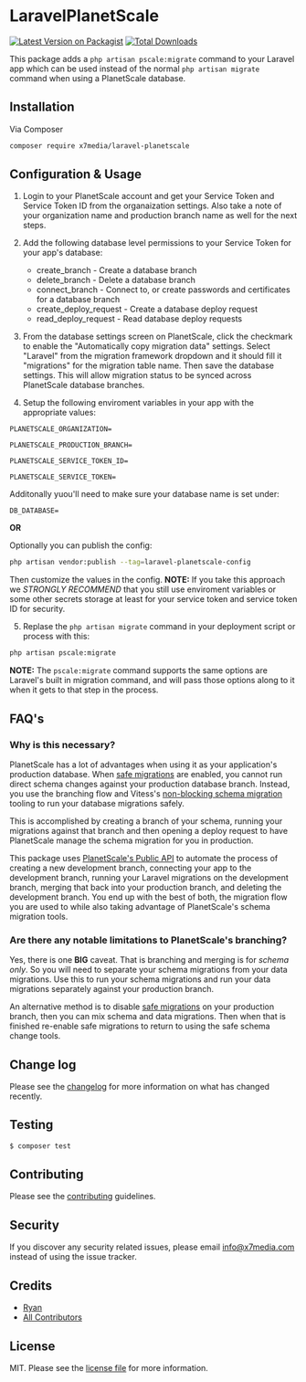 # LaravelPlanetScale

[![Latest Version on Packagist][ico-version]][link-packagist]
[![Total Downloads][ico-downloads]][link-downloads]

This package adds a `php artisan pscale:migrate` command to your Laravel app which can be used instead of the normal `php artisan migrate` command when using a PlanetScale database.

## Installation

Via Composer

``` bash
composer require x7media/laravel-planetscale
```

## Configuration & Usage

1. Login to your PlanetScale account and get your Service Token and Service Token ID from the organaization settings. Also take a note of your organization name and production branch name as well for the next steps.

2. Add the following database level permissions to your Service Token for your app's database:

	- create_branch - Create a database branch
	- delete_branch - Delete a database branch
	- connect_branch - Connect to, or create passwords and certificates for a database branch
	- create_deploy_request - Create a database deploy request
	- read_deploy_request - Read database deploy requests

3. From the database settings screen on PlanetScale, click the checkmark to enable the "Automatically copy migration data" settings. Select "Laravel" from the migration framework dropdown and it should fill it "migrations" for the migration table name. Then save the database settings. This will allow migration status to be synced across PlanetScale database branches.

4. Setup the following enviroment variables in your app with the appropriate values:

`PLANETSCALE_ORGANIZATION=`

`PLANETSCALE_PRODUCTION_BRANCH=`

`PLANETSCALE_SERVICE_TOKEN_ID=`

`PLANETSCALE_SERVICE_TOKEN=`

Additonally yuou'll need to make sure your database name is set under:

`DB_DATABASE=`

**OR**

Optionally you can publish the config:

``` bash
php artisan vendor:publish --tag=laravel-planetscale-config
```

Then customize the values in the config. **NOTE:** If you take this approach we *STRONGLY RECOMMEND* that you still use enviroment variables or some other secrets storage at least for your service token and service token ID for security.

5. Replase the `php artisan migrate` command in your deployment script or process with this:

``` bash
php artisan pscale:migrate
```

**NOTE:** The `pscale:migrate` command supports the same options are Laravel's built in migration command, and will pass those options along to it when it gets to that step in the process.

## FAQ's

### Why is this necessary?

PlanetScale has a lot of advantages when using it as your application's production database. When [safe migrations](https://planetscale.com/docs/concepts/safe-migrations) are enabled, you cannot run direct schema changes against your production database branch. Instead, you use the branching flow and Vitess's [non-blocking schema migration](https://planetscale.com/docs/concepts/nonblocking-schema-changes) tooling to run your database migrations safely.

This is accomplished by creating a branch of your schema, running your migrations against that branch and then opening a deploy request to have PlanetScale manage the schema migration for you in production.

This package uses [PlanetScale's Public API](https://api-docs.planetscale.com/) to automate the process of creating a new development branch, connecting your app to the development branch, running your Laravel migrations on the development branch, merging that back into your production branch, and deleting the development branch. You end up with the best of both, the migration flow you are used to while also taking advantage of PlanetScale's schema migration tools.

### Are there any notable limitations to PlanetScale's branching?

Yes, there is one **BIG** caveat. That is branching and merging is for *schema only*. So you will need to separate your schema migrations from your data migrations. Use this to run your schema migrations and run your data migrations separately against your production branch.

An alternative method is to disable [safe migrations](https://planetscale.com/docs/concepts/safe-migrations) on your production branch, then you can mix schema and data migrations. Then when that is finished re-enable safe migrations to return to using the safe schema change tools.

## Change log

Please see the [changelog](changelog.md) for more information on what has changed recently.

## Testing

``` bash
$ composer test
```

## Contributing

Please see the [contributing](contributing.md) guidelines.

## Security

If you discover any security related issues, please email info@x7media.com instead of using the issue tracker.

## Credits

- [Ryan](https://github.com/x7ryan)
- [All Contributors](../../contributors)

## License

MIT. Please see the [license file](license.md) for more information.

[ico-version]: https://img.shields.io/packagist/v/x7media/laravel-planetscale.svg?style=flat-square
[ico-downloads]: https://img.shields.io/packagist/dt/x7media/laravel-planetscale.svg?style=flat-square

[link-packagist]: https://packagist.org/packages/x7media/laravel-planetscale
[link-downloads]: https://packagist.org/packages/x7media/laravel-planetscale
[link-author]: https://github.com/x7media
[link-contributors]: ../../contributors
